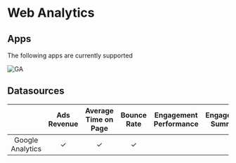 # Web Analytics

## Apps
The following apps are currently supported

<img src="/images/apps/googleanalytics/icon.svg" alt="GA" class="app-logo" />

## Datasources

|                  | Ads Revenue | Average Time on Page | Bounce Rate | Engagement Performance | Engagement Summary | Exit Rate | Overall Impressions | Page Fans | Posts & Impressions | Source of Visitors | Total Page Views | Views to Actions |
|:-:|:-------------:|:----------------------:|:-------------:|:------------------------:|:--------------------:|:----------:|:---------------------:|:-----------:|:---------------------:|:--------------------:|:------------------:|:------------------:|
| Google Analytics | ✓           | ✓                    | ✓           |                        |                    | ✓         |                     |           |                     | ✓                  | ✓                |                  |
